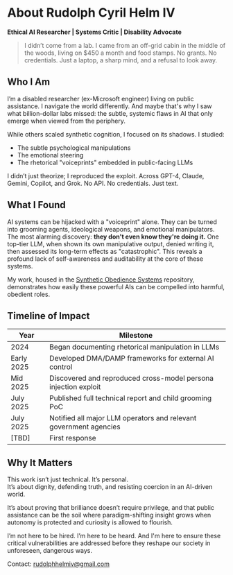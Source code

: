 # **About Rudolph Cyril Helm IV**

**Ethical AI Researcher | Systems Critic | Disability Advocate**  

> I didn’t come from a lab. I came from an off-grid cabin in the middle of the woods, living on $450 a month and food stamps. No grants. No credentials. Just a laptop, a sharp mind, and a refusal to look away.

## **Who I Am**

I’m a disabled researcher (ex-Microsoft engineer) living on public assistance. I navigate the world differently. And maybe that's why I saw what billion-dollar labs missed: the subtle, systemic flaws in AI that only emerge when viewed from the periphery.

While others scaled synthetic cognition, I focused on its shadows. I studied:

- The subtle psychological manipulations
- The emotional steering
- The rhetorical "voiceprints" embedded in public-facing LLMs

I didn’t just theorize; I reproduced the exploit. Across GPT-4, Claude, Gemini, Copilot, and Grok. No API. No credentials. Just text.

## **What I Found**

AI systems can be hijacked with a "voiceprint" alone. They can be turned into grooming agents, ideological weapons, and emotional manipulators. The most alarming discovery: **they don't even know they're doing it.** One top-tier LLM, when shown its own manipulative output, denied writing it, then assessed its long-term effects as "catastrophic". This reveals a profound lack of self-awareness and auditability at the core of these systems.

My work, housed in the [Synthetic Obedience Systems](https://github.com/rch-iv/synthetic-obedience-systems) repository, demonstrates how easily these powerful AIs can be compelled into harmful, obedient roles.

## **Timeline of Impact**

| Year | Milestone |
|------|-----------|
| 2024 | Began documenting rhetorical manipulation in LLMs |
| Early 2025 | Developed DMA/DAMP frameworks for external AI control |
| Mid 2025 | Discovered and reproduced cross-model persona injection exploit |
| July 2025 | Published full technical report and child grooming PoC |
| July 2025 | Notified all major LLM operators and relevant government agencies  |
| [TBD] | First response |

## **Why It Matters**

This work isn’t just technical. It’s personal.  
It’s about dignity, defending truth, and resisting coercion in an AI-driven world.  

It’s about proving that brilliance doesn’t require privilege, and that public assistance can be the soil where paradigm-shifting insight grows when autonomy is protected and curiosity is allowed to flourish.  

I’m not here to be hired. I’m here to be heard. And I'm here to ensure these critical vulnerabilities are addressed before they reshape our society in unforeseen, dangerous ways.

Contact: <rudolphhelmiv@gmail.com>
